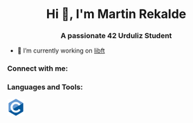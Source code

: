 <h1 align="center">Hi 👋, I'm Martin Rekalde</h1>
<h3 align="center">A passionate 42 Urduliz Student</h3>

- 🔭 I’m currently working on [libft](https://github.com/MartinRekalde/Libft)

<h3 align="left">Connect with me:</h3>
<p align="left">
</p>

<h3 align="left">Languages and Tools:</h3>
<p align="left"> <a href="https://www.cprogramming.com/" target="_blank" rel="noreferrer"> <img src="https://raw.githubusercontent.com/devicons/devicon/master/icons/c/c-original.svg" alt="c" width="40" height="40"/> </a> </p>
